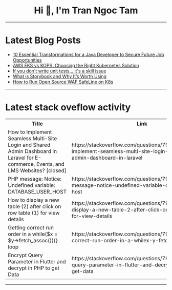 <h1 align="center">Hi 👋, I'm Tran Ngoc Tam</h1>

---

# Latest Blog Posts 
<!-- BLOG-POST-LIST:START -->
- [10 Essential Transformations for a Java Developer to Secure Future Job Opportunities](https://dev.to/myexamcloud/10-essential-transformations-for-a-java-developer-to-secure-future-job-opportunities-10b8)
- [AWS EKS vs KOPS: Choosing the Right Kubernetes Solution](https://dev.to/devtron_inc/aws-eks-vs-kops-choosing-the-right-kubernetes-solution-kjj)
- [If you don&#39;t write unit tests... it&#39;s a skill issue](https://dev.to/manuartero/if-you-dont-write-unit-test-its-a-skill-issue-22db)
- [What is Storybook and Why It’s Worth Using](https://dev.to/pagepro_agency/what-is-storybook-and-why-its-worth-using-526c)
- [How to Run Open Source WAF SafeLine on K8s](https://dev.to/carrie_luo1/how-to-run-open-source-waf-safeline-on-k8s-1nb)
<!-- BLOG-POST-LIST:END -->

---

# Latest stack oveflow activity
<table>
  <tr><th>Title</th><th>Link</th></tr>
  <!-- STACKOVERFLOW:START --><tr><td>How to Implement Seamless Multi-Site Login and Shared Admin Dashboard in Laravel for E-commerce, Events, and LMS Websites? [closed]</td><td>https://stackoverflow.com/questions/79006287/how-to-implement-seamless-multi-site-login-and-shared-admin-dashboard-in-laravel</td></tr><tr><td>PHP message: Notice: Undefined variable: DATABASE_USER_HOST</td><td>https://stackoverflow.com/questions/79006261/php-message-notice-undefined-variable-database-user-host</td></tr><tr><td>How to display a new table &lpar;2&rpar; after click on row table &lpar;1&rpar; for view details</td><td>https://stackoverflow.com/questions/79006240/how-to-display-a-new-table-2-after-click-on-row-table-1-for-view-details</td></tr><tr><td>Getting correct run order in a while&lpar;$x = $y-&gt;fetch_assoc&lpar;&rpar;&rpar;{} loop</td><td>https://stackoverflow.com/questions/79006191/getting-correct-run-order-in-a-whilex-y-fetch-assoc-loop</td></tr><tr><td>Encrypt Query Parameter in Flutter and decrypt in PHP to get Data</td><td>https://stackoverflow.com/questions/79005974/encrypt-query-parameter-in-flutter-and-decrypt-in-php-to-get-data</td></tr><!-- STACKOVERFLOW:END -->
</table>

---


